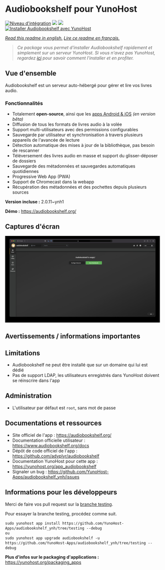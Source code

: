 # Audiobookshelf pour YunoHost

[![Niveau d'intégration](https://dash.yunohost.org/integration/audiobookshelf.svg)](https://dash.yunohost.org/appci/app/audiobookshelf) ![](https://ci-apps.yunohost.org/ci/badges/audiobookshelf.status.svg) ![](https://ci-apps.yunohost.org/ci/badges/audiobookshelf.maintain.svg)  
[![Installer Audiobookshelf avec YunoHost](https://install-app.yunohost.org/install-with-yunohost.svg)](https://install-app.yunohost.org/?app=audiobookshelf)

*[Read this readme in english.](./README.md)*
*[Lire ce readme en français.](./README_fr.md)*

> *Ce package vous permet d'installer Audiobookshelf rapidement et simplement sur un serveur YunoHost.
Si vous n'avez pas YunoHost, regardez [ici](https://yunohost.org/#/install) pour savoir comment l'installer et en profiter.*

## Vue d'ensemble

Audiobookshelf est un serveur auto-hébergé pour gérer et lire vos livres audio.

### Fonctionnalités

* Totalement **open-source**, ainsi que les [apps Android & iOS](https://github.com/advplyr/audiobookshelf-app) *(en version bêta)*
* Diffusion de tous les formats de livres audio à la volée
* Support multi-utilisateurs avec des permissions configurables
* Sauvegarde par utilisateur et synchronisation à travers plusieurs appareils de l'avancée de lecture
* Détection automatique des mises à jour de la bibliothèque, pas besoin de rescanner
* Téléversement des livres audio en masse et support du glisser-déposer de dossiers
* Sauvegarde des métadonnées et sauvegardes automatiques quotidiennes
* Progressive Web App (PWA)
* Support de Chromecast dans la webapp
* Récupération des métadonnées et des pochettes depuis plusieurs sources

**Version incluse :** 2.0.11~ynh1

**Démo :** https://audiobookshelf.org/

## Captures d'écran

![](./doc/screenshots/example.jpg)

## Avertissements / informations importantes

## Limitations

* Audiobookshelf ne peut être installé que sur un domaine qui lui est dédié
* Pas de support LDAP, les utilisateurs enregistrés dans YunoHost doivent se réinscrire dans l'app

## Administration

* L'utilisateur par défaut est `root`, sans mot de passe
## Documentations et ressources

* Site officiel de l'app : https://audiobookshelf.org/
* Documentation officielle utilisateur : https://www.audiobookshelf.org/docs
* Dépôt de code officiel de l'app : https://github.com/advplyr/audiobookshelf
* Documentation YunoHost pour cette app : https://yunohost.org/app_audiobookshelf
* Signaler un bug : https://github.com/YunoHost-Apps/audiobookshelf_ynh/issues

## Informations pour les développeurs

Merci de faire vos pull request sur la [branche testing](https://github.com/YunoHost-Apps/audiobookshelf_ynh/tree/testing).

Pour essayer la branche testing, procédez comme suit.
```
sudo yunohost app install https://github.com/YunoHost-Apps/audiobookshelf_ynh/tree/testing --debug
ou
sudo yunohost app upgrade audiobookshelf -u https://github.com/YunoHost-Apps/audiobookshelf_ynh/tree/testing --debug
```

**Plus d'infos sur le packaging d'applications :** https://yunohost.org/packaging_apps